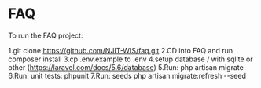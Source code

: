 # FAQ
To run the FAQ project:

1.git clone https://github.com/NJIT-WIS/faq.git
2.CD into FAQ and run composer install
3.cp .env.example to .env
4.setup database / with sqlite or other (https://laravel.com/docs/5.6/database)
5.Run: php artisan migrate
6.Run: unit tests: phpunit
7.Run: seeds php artisan migrate:refresh --seed